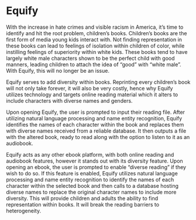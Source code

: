 # Equify

With the increase in hate crimes and visible racism in America, it’s time to identify and hit the root problem, children’s books. Children’s books are the first form of media young kids interact with. Not finding representation in these books can lead to feelings of isolation within children of color, while instilling feelings of superiority within white kids. These books tend to have largely white male characters shown to be the perfect child with good manners, leading children to attach the idea of “good” with “white male”. With Equify, this will no longer be an issue.

Equify serves to add diversity within books. Reprinting every children’s book will not only take forever, it will also be very costly, hence why Equify utilizes technology and targets online reading material which it alters to include characters with diverse names and genders. 

Upon opening Equify, the user is prompted to input their reading file. After utilizing natural language processing and name entity recognition, Equify identifies the names of each character within the book and replaces them with diverse names received from a reliable database. It then outputs a file with the altered book, ready to read along with the option to listen to it as an audiobook.

Equify acts as any other ebook platform, with both online reading and audiobook features, however it stands out with its diversity feature. Upon opening an ebook, the user is prompted to enable “diverse reading” if they wish to do so. If this feature is enabled, Equify utilizes natural language processing and name entity recognition to identify the names of each character within the selected book and then calls to a database hosting diverse names to replace the original character names to include more diversity. This will provide children and adults the ability to find representation within books. It will break the reading barriers to heterogeneity.
